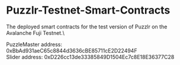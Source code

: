 # Puzzlr-Testnet-Smart-Contracts
The deployed smart contracts for the test version of Puzzlr on the Avalanche Fuji Testnet.\

PuzzleMaster address: 0xBbAd931aeC65c8844d3636cBE85711cE2D22494F\
Slider address: 0xD226cc13de33385849D1504Ec7c8E18E36377C28
